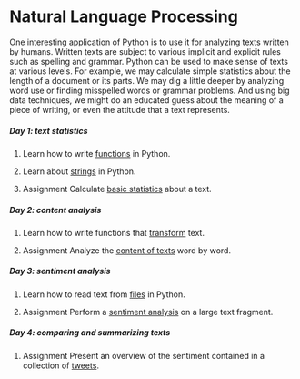 # Natural Language Processing

One interesting application of Python is to use it for analyzing texts written by humans. Written texts are subject to various implicit and explicit rules such as spelling and grammar. Python can be used to make sense of texts at various levels. For example, we may calculate simple statistics about the length of a document or its parts. We may dig a little deeper by analyzing word use or finding misspelled words or grammar problems. And using big data techniques, we might do an educated guess about the meaning of a piece of writing, or even the attitude that a text represents.

##### Day 1: text statistics

1. Learn how to write [functions](/language/functions) in Python.

2. Learn about [strings](/language/strings) in Python.

3. <span class="badge badge-primary">Assignment</span> Calculate [basic statistics](/language/statistics) about a text.

##### Day 2: content analysis

1. Learn how to write functions that [transform](/language/transform) text.

2. <span class="badge badge-primary">Assignment</span> Analyze the [content of texts](/language/content) word by word.

##### Day 3: sentiment analysis

1. Learn how to read text from [files](/language/files) in Python.

2. <span class="badge badge-primary">Assignment</span> Perform a [sentiment analysis](/language/sentiment) on a large text fragment.

##### Day 4: comparing and summarizing texts

1. <span class="badge badge-primary">Assignment</span> Present an overview of the sentiment contained in a collection of [tweets](/language/tweets).
